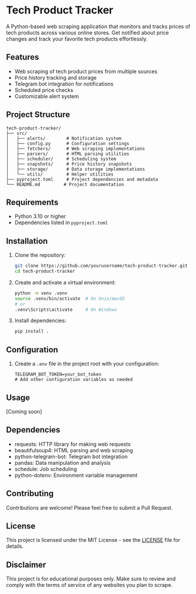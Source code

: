 # Tech Product Tracker

A Python-based web scraping application that monitors and tracks prices of tech products across various online stores. Get notified about price changes and track your favorite tech products effortlessly.

## Features

- Web scraping of tech product prices from multiple sources
- Price history tracking and storage
- Telegram bot integration for notifications
- Scheduled price checks
- Customizable alert system

## Project Structure

```
tech-product-tracker/
├── src/
│   ├── alerts/        # Notification system
│   ├── config.py      # Configuration settings
│   ├── fetchers/      # Web scraping implementations
│   ├── parsers/       # HTML parsing utilities
│   ├── scheduler/     # Scheduling system
│   ├── snapshots/     # Price history snapshots
│   ├── storage/       # Data storage implementations
│   └── utils/         # Helper utilities
├── pyproject.toml     # Project dependencies and metadata
└── README.md         # Project documentation
```

## Requirements

- Python 3.10 or higher
- Dependencies listed in `pyproject.toml`

## Installation

1. Clone the repository:
   ```bash
   git clone https://github.com/yourusername/tech-product-tracker.git
   cd tech-product-tracker
   ```

2. Create and activate a virtual environment:
   ```bash
   python -m venv .venv
   source .venv/bin/activate  # On Unix/macOS
   # or
   .venv\Scripts\activate     # On Windows
   ```

3. Install dependencies:
   ```bash
   pip install .
   ```

## Configuration

1. Create a `.env` file in the project root with your configuration:
   ```
   TELEGRAM_BOT_TOKEN=your_bot_token
   # Add other configuration variables as needed
   ```

## Usage

[Coming soon]

## Dependencies

- requests: HTTP library for making web requests
- beautifulsoup4: HTML parsing and web scraping
- python-telegram-bot: Telegram bot integration
- pandas: Data manipulation and analysis
- schedule: Job scheduling
- python-dotenv: Environment variable management

## Contributing

Contributions are welcome! Please feel free to submit a Pull Request.

## License

This project is licensed under the MIT License - see the [LICENSE](LICENSE) file for details.

## Disclaimer

This project is for educational purposes only. Make sure to review and comply with the terms of service of any websites you plan to scrape.
